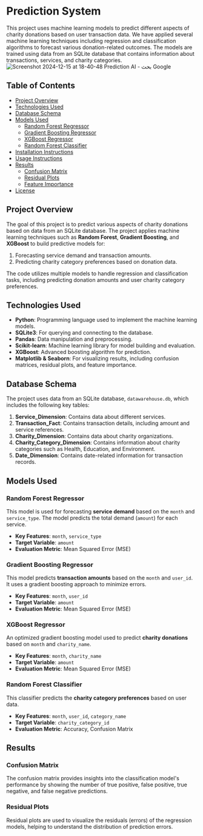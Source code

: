
# Prediction System

This project uses machine learning models to predict different aspects of charity donations based on user transaction data. We have applied several machine learning techniques including regression and classification algorithms to forecast various donation-related outcomes. The models are trained using data from an SQLite database that contains information about transactions, services, and charity categories.
![Screenshot 2024-12-15 at 18-40-48 Prediction AI - بحث Google](https://github.com/user-attachments/assets/82321ad6-59c5-491f-aa3b-c883cf2683e7)


## Table of Contents
- [Project Overview](#project-overview)
- [Technologies Used](#technologies-used)
- [Database Schema](#database-schema)
- [Models Used](#models-used)
  - [Random Forest Regressor](#random-forest-regressor)
  - [Gradient Boosting Regressor](#gradient-boosting-regressor)
  - [XGBoost Regressor](#xgboost-regressor)
  - [Random Forest Classifier](#random-forest-classifier)
- [Installation Instructions](#installation-instructions)
- [Usage Instructions](#usage-instructions)
- [Results](#results)
  - [Confusion Matrix](#confusion-matrix)
  - [Residual Plots](#residual-plots)
  - [Feature Importance](#feature-importance)
- [License](#license)

## Project Overview
The goal of this project is to predict various aspects of charity donations based on data from an SQLite database. The project applies machine learning techniques such as **Random Forest**, **Gradient Boosting**, and **XGBoost** to build predictive models for:
1. Forecasting service demand and transaction amounts.
2. Predicting charity category preferences based on donation data.

The code utilizes multiple models to handle regression and classification tasks, including predicting donation amounts and user charity category preferences.

## Technologies Used
- **Python**: Programming language used to implement the machine learning models.
- **SQLite3**: For querying and connecting to the database.
- **Pandas**: Data manipulation and preprocessing.
- **Scikit-learn**: Machine learning library for model building and evaluation.
- **XGBoost**: Advanced boosting algorithm for prediction.
- **Matplotlib & Seaborn**: For visualizing results, including confusion matrices, residual plots, and feature importance.

## Database Schema
The project uses data from an SQLite database, `datawarehouse.db`, which includes the following key tables:
1. **Service_Dimension**: Contains data about different services.
2. **Transaction_Fact**: Contains transaction details, including amount and service references.
3. **Charity_Dimension**: Contains data about charity organizations.
4. **Charity_Category_Dimension**: Contains information about charity categories such as Health, Education, and Environment.
5. **Date_Dimension**: Contains date-related information for transaction records.

## Models Used

### Random Forest Regressor
This model is used for forecasting **service demand** based on the `month` and `service_type`. The model predicts the total demand (`amount`) for each service.

- **Key Features**: `month`, `service_type`
- **Target Variable**: `amount`
- **Evaluation Metric**: Mean Squared Error (MSE)

### Gradient Boosting Regressor
This model predicts **transaction amounts** based on the `month` and `user_id`. It uses a gradient boosting approach to minimize errors.

- **Key Features**: `month`, `user_id`
- **Target Variable**: `amount`
- **Evaluation Metric**: Mean Squared Error (MSE)

### XGBoost Regressor
An optimized gradient boosting model used to predict **charity donations** based on `month` and `charity_name`.

- **Key Features**: `month`, `charity_name`
- **Target Variable**: `amount`
- **Evaluation Metric**: Mean Squared Error (MSE)

### Random Forest Classifier
This classifier predicts the **charity category preferences** based on user data.

- **Key Features**: `month`, `user_id`, `category_name`
- **Target Variable**: `charity_category_id`
- **Evaluation Metric**: Accuracy, Confusion Matrix


## Results

### Confusion Matrix
The confusion matrix provides insights into the classification model's performance by showing the number of true positive, false positive, true negative, and false negative predictions.

### Residual Plots
Residual plots are used to visualize the residuals (errors) of the regression models, helping to understand the distribution of prediction errors.


